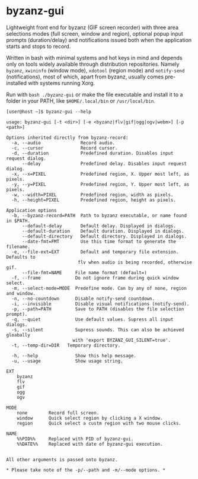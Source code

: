 # byzanz-gui

Lightweight front end for byzanz (GIF screen recorder) with three area selections modes (full screen, window and region), optional popup input prompts (duration/delay) and notifications issued both when the application starts and stops to record.

Written in bash with minimal systems and hot keys in mind and depends only on tools widely available through distribution repositories. Namely `byzanz`, `xwininfo` (window mode), `xdotool` (region mode) and `notify-send` (notifications), most of which, apart from byzanz, usually comes pre-installed with systems running Xorg.

Run with `bash ./byzanz-gui` or make the file executable and install it to a folder in your PATH, like `$HOME/.local/bin` or `/usr/local/bin`.

    [user@host ~]$ byzanz-gui --help

    usage: byzanz-gui [-t <dir>] [-e <byzanz|flv|gif|ogg|ogv|webm>] [-p <path>]

    Options inherited directly from byzanz-record:
      -a, --audio               Record audio.
      -c, --cursor              Record cursor.
      -d, --duration            Predefined duration. Disables input request dialog.
          --delay               Predefined delay. Disables input request dialog.
      -x, --x=PIXEL             Predefined region, X. Upper most left, as pixels.
      -y, --y=PIXEL             Predefined region, Y. Upper most left, as pixels.
      -w, --width=PIXEL         Predefined region, width as pixels.
      -h, --height=PIXEL        Predefined region, height as pixels.

    Application options
      -b, --byzanz-record=PATH  Path to byzanz executable, or name found in $PATH.
          --default-delay       Default delay. Displayed in dialogs.
          --default-duration    Default duration. Displayed in dialogs.
          --default-directory   Default directory. Displayed in dialogs.
          --date-fmt=FMT        Use this time format to generate the filename.
      -e, --file-ext=EXT        Default and temporary file extension. Defaults to
                               flv when audio is being recorded, otherwise gif.
          --file-fmt=NAME     File name format (default=)
      -f, --frame             Do not ignore frame during quick window select.
      -m, --select-mode=MODE  Predefine mode. Can by any of none, region and window.
      -n, --no-countdown      Disable notify-send countdown.
      -i, --invisible         Disable visual notifications (notify-send).
      -p, --path=PATH         Save to PATH (disables the file selection prompt).
      -q, --quiet             Use default values. Supress all input dialogs.
      -s, --silent            Supress sounds. This can also be achieved gloabally
                             with 'export BYZANZ_GUI_SILENT=true'.
      -t, --temp-dir=DIR   Temporary directory.

      -h, --help              Show this help message.
      -u, --usage             Show usage string.

    EXT
        byzanz
        flv
        gif
        ogg
        ogv

    MODE
        none        Record full screen.
        window      Quick select region by clicking a X window.
        region      Quick select a custm region with two mouse clicks.

    NAME
        %%PID%%     Replaced with PID of byzanz-gui.
        %%DATE%%    Replaced with date of byzanz-gui execution.


    All other arguments is passed onto byzanz.
    
    * Please take note of the -p/--path and -m/--mode options. *
